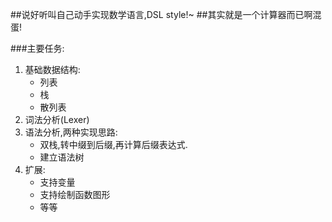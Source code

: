 ##说好听叫自己动手实现数学语言,DSL style!~
##其实就是一个计算器而已啊混蛋!

###主要任务:
1. 基础数据结构:
	- 列表
	- 栈
	- 散列表
2. 词法分析(Lexer)
3. 语法分析,两种实现思路:
	- 双栈,转中缀到后缀,再计算后缀表达式.
	- 建立语法树
4. 扩展:
	- 支持变量
	- 支持绘制函数图形
	- 等等
